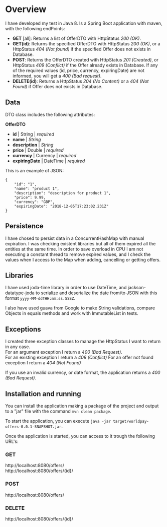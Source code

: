 Overview
========
I have developed my test in Java 8.
Is a Spring Boot application with maven, with the following endPoints:

- **GET** [all]: Returns a list of OfferDTO with HttpStatus *200 (OK)*.
- **GET(id)**: Returns the specified OfferDTO with HttpStatus *200 (OK)*, or a HttpStatus *404 (Not found)* if the specified Offer does not exists in
Database.
- **POST**: Returns the OfferDTO created with HttpStatus *201 (Created)*, or HttpStatus *409 (Conflict)* if the Offer already exists in Database. If
any of the required values (id, price, currency, expiringDate) are not informed, you will get a *400 (Bad request)*.
- **DELETE(id)**: Returns a HttpStatus *204 (No Content)* or a *404 (Not Found)* if Offer does not exists in Database.

## Data
DTO class includes the following attributes:

**OfferDTO**
- **id** | String | *required*
- **name** | *String*
- **description** | *String*
- **price** | Double | *required*
- **currency** | Currency | *required*
- **expiringDate** | DateTime | *required*

This is an example of JSON:
```
{
    "id": "1",
    "name": "product 1",
    "description": "description for product 1",
    "price": 9.99,
    "currency": "GBP",
    "expiringDate": "2018-12-05T17:23:02.231Z"
}
```

## Persistence
I have chosed to persist data in a ConcurrentHashMap with manual expiration. I was checking existent libraries but all of them expired all the
entities at the same time. In order to save overload in CPU I am not executing a constant thread to remove expired values, and I check the values when
 I access to the Map when adding, cancelling or getting offers.

## Libraries
I have used joda-time library in order to use DateTime, and jackson-datatype-joda to serialize and deserialize the date from/to JSON with this format
`yyyy-MM-ddTHH:mm:ss.SSSZ`.

I also have used guava from Google to make String validations, compare Objects in equals methods and work with ImmutableList in tests.
## Exceptions
I created three exception classes to manage the HttpStatus I want to return in any case.  
For an argument exception I return a *400 (Bad Request)*.  
For an existing exception I return a *409 (Conflict)*
For an offer not found exception I return a *404 (Not Found)*

If you use an invalid currency, or date format, the application returns a *400 (Bad Request)*.

## Installation and running
You can install the application making a package of the project and output to a "jar" file with the command `mvn clean package`.

To start the application, you can execute `java -jar target/worldpay-offers-0.0.1-SNAPSHOT.jar`.

Once the application is started, you can access to it trough the following URL's:

### GET
http://localhost:8080/offers/  
http://localhost:8080/offers/{id}/

### POST
http://localhost:8080/offers/

### DELETE
http://localhost:8080/offers/{id}/
